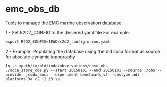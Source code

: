 # emc_obs_db
Tools to manage the EMC marine observation database.

1 - Set R2D2_CONFIG to the desiered yaml file
For example:
``` console
export R2D2_CONFIG=$PWD/r2d2_config.orion.yaml
```

2 - Example: Populating the database using the old soca format as source for absolute dynamic topography
``` console
ln -s <path/to/old/ioda/observations/obs> obs
./soca_store_obs.py --start 20150101 --end 20150101 --source ./obs --provider jcsda_soca --experiment benchmark_v2 --obstype adt --platforms 3a c2 j2 j3 sa
```
